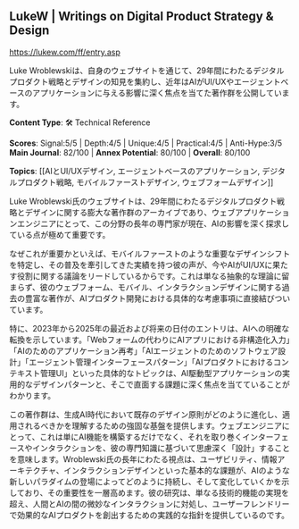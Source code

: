 ## LukeW | Writings on Digital Product Strategy & Design

https://lukew.com/ff/entry.asp

Luke Wroblewskiは、自身のウェブサイトを通じて、29年間にわたるデジタルプロダクト戦略とデザインの知見を集約し、近年はAIがUI/UXやエージェントベースのアプリケーションに与える影響に深く焦点を当てた著作群を公開しています。

**Content Type**: 🛠️ Technical Reference

**Scores**: Signal:5/5 | Depth:4/5 | Unique:4/5 | Practical:4/5 | Anti-Hype:3/5
**Main Journal**: 82/100 | **Annex Potential**: 80/100 | **Overall**: 80/100

**Topics**: [[AIとUI/UXデザイン, エージェントベースのアプリケーション, デジタルプロダクト戦略, モバイルファーストデザイン, ウェブフォームデザイン]]

Luke Wroblewski氏のウェブサイトは、29年間にわたるデジタルプロダクト戦略とデザインに関する膨大な著作群のアーカイブであり、ウェブアプリケーションエンジニアにとって、この分野の長年の専門家が現在、AIの影響を深く探求している点が極めて重要です。

なぜこれが重要かといえば、モバイルファーストのような重要なデザインシフトを特定し、その普及を牽引してきた実績を持つ彼の声が、今やAIがUI/UXに果たす役割に関する議論をリードしているからです。これは単なる抽象的な理論に留まらず、彼のウェブフォーム、モバイル、インタラクションデザインに関する過去の豊富な著作が、AIプロダクト開発における具体的な考慮事項に直接結びついています。

特に、2023年から2025年の最近および将来の日付のエントリは、AIへの明確な転換を示しています。「Webフォームの代わりにAIアプリにおける非構造化入力」「AIのためのアプリケーション再考」「AIエージェントのためのソフトウェア設計」「エージェント管理インターフェースパターン」「AIプロダクトにおけるコンテキスト管理UI」といった具体的なトピックは、AI駆動型アプリケーションの実用的なデザインパターンと、そこで直面する課題に深く焦点を当てていることがわかります。

この著作群は、生成AI時代において既存のデザイン原則がどのように進化し、適用されるべきかを理解するための強固な基盤を提供します。ウェブエンジニアにとって、これは単にAI機能を構築するだけでなく、それを取り巻くインターフェースやインタラクションを、彼の専門知識に基づいて思慮深く「設計」することを意味します。Wroblewski氏の長年にわたる視点は、ユーザビリティ、情報アーキテクチャ、インタラクションデザインといった基本的な課題が、AIのような新しいパラダイムの登場によってどのように持続し、そして変化していくかを示しており、その重要性を一層高めます。彼の研究は、単なる技術的機能の実現を超え、人間とAIの間の微妙なインタラクションに対処し、ユーザーフレンドリーで効果的なAIプロダクトを創出するための実践的な指針を提供しているのです。
